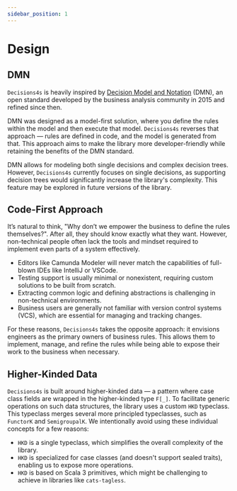 ```yaml
---
sidebar_position: 1
---
```


# Design

## DMN

`Decisions4s` is heavily inspired
by [Decision Model and Notation](https://en.wikipedia.org/wiki/Decision_Model_and_Notation) (DMN), an open standard
developed by the business analysis community in 2015 and refined since then.

DMN was designed as a model-first solution, where you define the rules within the model and then execute that model.
`Decisions4s` reverses that approach — rules are defined in code, and the model is generated from that. This approach
aims
to make the library more developer-friendly while retaining the benefits of the DMN standard.

DMN allows for modeling both single decisions and complex decision trees. However, `Decisions4s` currently focuses on
single decisions, as supporting decision trees would significantly increase the library's complexity. This feature may
be explored in future versions of the library.

## Code-First Approach

It’s natural to think, "Why don’t we empower the business to define the rules themselves?".
After all, they should know exactly what they want. However, non-technical people often lack the tools and mindset
required to implement even parts of a system effectively.

* Editors like Camunda Modeler will never match the capabilities of full-blown IDEs like IntelliJ or VSCode.
* Testing support is usually minimal or nonexistent, requiring custom solutions to be built from scratch.
* Extracting common logic and defining abstractions is challenging in non-technical environments.
* Business users are generally not familiar with version control systems (VCS), which are essential for managing and
  tracking changes.

For these reasons, `Decisions4s` takes the opposite approach: it envisions engineers as the primary owners of
business rules.
This allows them to implement, manage, and refine the rules while being able to expose their work
to the business when necessary.

## Higher-Kinded Data

`Decisions4s` is built around higher-kinded data — a pattern where case class fields are wrapped in the higher-kinded
type
`F[_]`. To facilitate generic operations on such data structures, the library uses a custom `HKD` typeclass. This
typeclass merges several more principled typeclasses, such as `FunctorK` and `SemigroupalK`. We intentionally avoid
using these individual concepts for a few reasons:

* `HKD` is a single typeclass, which simplifies the overall complexity of the library.
* `HKD` is specialized for case classes (and doesn't support sealed traits), enabling us to expose more operations.
* `HKD` is based on Scala 3 primitives, which might be challenging to achieve in libraries like `cats-tagless`.
